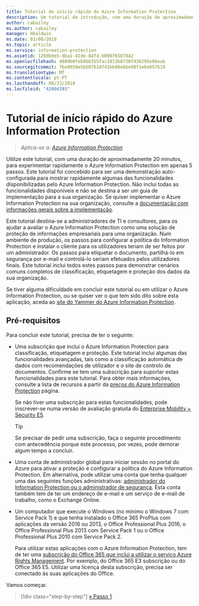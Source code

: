 ```yaml
---
title: Tutorial de início rápido do Azure Information Protection
description: Um tutorial de introdução, com uma duração de aproximadamente 20 minutos, para experimentar rapidamente o Microsoft Azure Information Protection na sua organização.
author: cabailey
ms.author: cabailey
manager: mbaldwin
ms.date: 03/08/2018
ms.topic: article
ms.service: information-protection
ms.assetid: 1260b9e5-dba1-41de-84fd-609076587842
ms.openlocfilehash: 4989b0feb9bb355fac1813b8730f436295e8beab
ms.sourcegitcommit: 7ba9850e5bb07b14741bb90ebbe98f1ebe057b10
ms.translationtype: MT
ms.contentlocale: pt-PT
ms.lasthandoff: 08/23/2018
ms.locfileid: "42804393"
---
```

# <a name="quick-start-tutorial-for-azure-information-protection"></a>Tutorial de início rápido do Azure Information Protection 

>*Aplica-se a: [Azure Information Protection](https://azure.microsoft.com/pricing/details/information-protection)*

Utilize este tutorial, com uma duração de aproximadamente 20 minutos, para experimentar rapidamente o Azure Information Protection em apenas 5 passos. Este tutorial foi concebido para ser uma demonstração auto-configurada para mostrar rapidamente algumas das funcionalidades disponibilizadas pelo Azure Information Protection. Não inclui todas as funcionalidades disponíveis e não se destina a ser um guia de implementação para a sua organização. Se quiser implementar o Azure Information Protection na sua organização, consulte a [documentação com informações gerais sobre a implementação](deployment-roadmap.md). 

Este tutorial destina-se a administradores de TI e consultores, para os ajudar a avaliar o Azure Information Protection como uma solução de proteção de informações empresariais para uma organização. Num ambiente de produção, os passos para configurar a política do Information Protection e instalar o cliente para os utilizadores teriam de ser feitos por um administrador. Os passos para etiquetar o documento, partilhá-lo em segurança por e-mail e controlá-lo seriam efetuados pelos utilizadores finais. Este tutorial inclui todos estes passos para demonstrar cenários comuns completos de classificação, etiquetagem e proteção dos dados da sua organização. 

Se tiver alguma dificuldade em concluir este tutorial ou em utilizar o Azure Information Protection, ou se quiser ver o que tem sido dito sobre esta aplicação, aceda ao [site do Yammer do Azure Information Protection](https://www.yammer.com/askipteam/#/threads/inGroup?type=in_group&feedId=8652489&view=all).

## <a name="prerequisites"></a>Pré-requisitos 
Para concluir este tutorial, precisa de ter o seguinte:

- Uma subscrição que inclui o Azure Information Protection para classificação, etiquetagem e proteção. Este tutorial inclui algumas das funcionalidades avançadas, tais como a classificação automática de dados com recomendações de utilizador e o site de controlo de documentos. Confirme se tem uma subscrição para suportar estas funcionalidades para este tutorial. Para obter mais informações, consulte a lista de recursos a partir da [preços do Azure Information Protection](https://azure.microsoft.com/pricing/details/information-protection) página.
    
    Se não tiver uma subscrição para estas funcionalidades, pode inscrever-se numa versão de avaliação gratuita do [Enterprise Mobility + Security E5](https://portal.office.com/Signup/Signup.aspx?OfferId=87dd2714-d452-48a0-a809-d2f58c4f68b7).
    
  > [!TIP] 
  > Se precisar de pedir uma subscrição, faça o seguinte procedimento com antecedência porque este processo, por vezes, pode demorar algum tempo a concluir.

- Uma conta de administrador global para iniciar sessão no portal do Azure para ativar a proteção e configurar a política do Azure Information Protection. Em alternativa, pode utilizar uma conta que tenha qualquer uma das seguintes funções administrativas: [administrador do Information Protection ou o administrador de segurança](/azure/active-directory/active-directory-assign-admin-roles-azure-portal). Esta conta também tem de ter um endereço de e-mail e um serviço de e-mail de trabalho, como o Exchange Online.

- Um computador que execute o Windows (no mínimo o Windows 7 com Service Pack 1) e que tenha instalado o Office 365 ProPlus com aplicações da versão 2016 ou 2013, o Office Professional Plus 2016, o Office Professional Plus 2013 com Service Pack 1 ou o Office Professional Plus 2010 com Service Pack 2. 
    
    Para utilizar estas aplicações com o Azure Information Protection, tem de ter uma [subscrição do Office 365 que inclui a utilizar o serviço Azure Rights Management](http://download.microsoft.com/download/E/C/F/ECF42E71-4EC0-48FF-AA00-577AC14D5B5C/Azure_Information_Protection_licensing_datasheet_EN-US.pdf). Por exemplo, do Office 365 E3 subscrição ou do Office 365 E5. Utilizar uma licença desta subscrição, precisa ser conectado às suas aplicações do Office.

Vamos começar.

>[!div class="step-by-step"]
[&#187; Passo 1](infoprotect-tutorial-step1.md)


